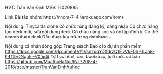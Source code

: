 HVT: Trần Văn Định
MSV: 16020885

Link Bài tập nhóm: https://nhom-7-4.herokuapp.com/home

  Nội dung: Tinycards clone
  Có chức năng đăng ký, đăng nhập
  Có chức năng tạo deck mới, sửa nội dung deck
  Có chức năng học và ôn tập định kì
  Có thể search được deck
  Đều được lưu trữ trong database
  ...
	
Nội dung cá nhân đóng góp:
  Trang seach
  Báo cáo dự án phần mềm 
    https://docs.google.com/document/d/1VsnzuqYDXdrzQ1ElvVkF0h-0LJa8-F4TEy6Nqhkr-V0/edit
  Tự học html, css, bootstrap, js ở mức cơ bản 
    https://github.com/MuathuHaNoi/INT2208-4-2018/tree/master/TranVanDinh/tuhoc
